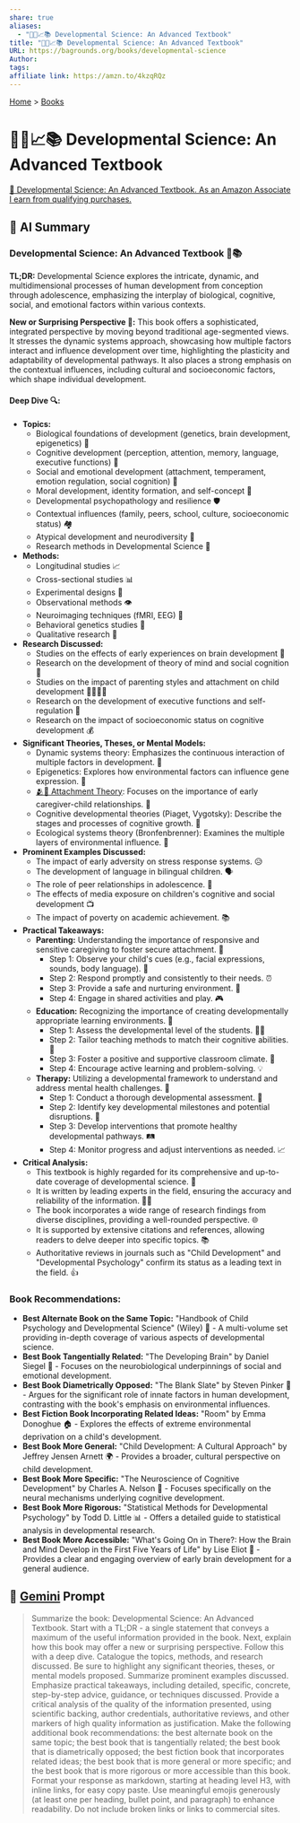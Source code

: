 ```yaml
---
share: true
aliases:
  - "👶🧠📈📚 Developmental Science: An Advanced Textbook"
title: "👶🧠📈📚 Developmental Science: An Advanced Textbook"
URL: https://bagrounds.org/books/developmental-science
Author: 
tags: 
affiliate link: https://amzn.to/4kzqRQz
---
```

[Home](../index.md) > [Books](./index.md)  
# 👶🧠📈📚 Developmental Science: An Advanced Textbook  
[🛒 Developmental Science: An Advanced Textbook. As an Amazon Associate I earn from qualifying purchases.](https://amzn.to/4kzqRQz)  
  
## 🤖 AI Summary  
### Developmental Science: An Advanced Textbook 👶📚  
**TL;DR:** Developmental Science explores the intricate, dynamic, and multidimensional processes of human development from conception through adolescence, emphasizing the interplay of biological, cognitive, social, and emotional factors within various contexts.  
  
**New or Surprising Perspective 🤯:** This book offers a sophisticated, integrated perspective by moving beyond traditional age-segmented views. It stresses the dynamic systems approach, showcasing how multiple factors interact and influence development over time, highlighting the plasticity and adaptability of developmental pathways. It also places a strong emphasis on the contextual influences, including cultural and socioeconomic factors, which shape individual development.  
  
#### **Deep Dive 🔍:**  
* **Topics:**  
    * Biological foundations of development (genetics, brain development, epigenetics) 🧬  
    * Cognitive development (perception, attention, memory, language, executive functions) 🧠  
    * Social and emotional development (attachment, temperament, emotion regulation, social cognition) 🤝  
    * Moral development, identity formation, and self-concept 🌟  
    * Developmental psychopathology and resilience 🛡️  
    * Contextual influences (family, peers, school, culture, socioeconomic status) 🏘️  
    * Atypical development and neurodiversity 🌈  
    * Research methods in Developmental Science 🔬  
* **Methods:**  
    * Longitudinal studies 📈  
    * Cross-sectional studies 📊  
    * Experimental designs 🧪  
    * Observational methods 👁️  
    * Neuroimaging techniques (fMRI, EEG) 🧠  
    * Behavioral genetics studies 🧬  
    * Qualitative research 💬  
* **Research Discussed:**  
    * Studies on the effects of early experiences on brain development 🧠  
    * Research on the development of theory of mind and social cognition 🤝  
    * Studies on the impact of parenting styles and attachment on child development 👨‍👩‍👧‍👦  
    * Research on the development of executive functions and self-regulation 🧭  
    * Research on the impact of socioeconomic status on cognitive development 💰  
* **Significant Theories, Theses, or Mental Models:**  
    * Dynamic systems theory: Emphasizes the continuous interaction of multiple factors in development. 🔄  
    * Epigenetics: Explores how environmental factors can influence gene expression. 🧬  
    * [🫂💖 Attachment Theory](../topics/attachment-theory.md): Focuses on the importance of early caregiver-child relationships. 🔗  
    * Cognitive developmental theories (Piaget, Vygotsky): Describe the stages and processes of cognitive growth. 💭  
    * Ecological systems theory (Bronfenbrenner): Examines the multiple layers of environmental influence. 🌳  
* **Prominent Examples Discussed:**  
    * The impact of early adversity on stress response systems. 😥  
    * The development of language in bilingual children. 🗣️  
    * The role of peer relationships in adolescence. 👯  
    * The effects of media exposure on children's cognitive and social development 📺  
    * The impact of poverty on academic achievement. 📚  
* **Practical Takeaways:**  
    * **Parenting:** Understanding the importance of responsive and sensitive caregiving to foster secure attachment. 💖  
        * Step 1: Observe your child's cues (e.g., facial expressions, sounds, body language). 👀  
        * Step 2: Respond promptly and consistently to their needs. ⏰  
        * Step 3: Provide a safe and nurturing environment. 🏡  
        * Step 4: Engage in shared activities and play. 🎮  
    * **Education:** Recognizing the importance of creating developmentally appropriate learning environments. 🏫  
        * Step 1: Assess the developmental level of the students. 🧑‍🎓  
        * Step 2: Tailor teaching methods to match their cognitive abilities. 🧠  
        * Step 3: Foster a positive and supportive classroom climate. 🤝  
        * Step 4: Encourage active learning and problem-solving. 💡  
    * **Therapy:** Utilizing a developmental framework to understand and address mental health challenges. 🧠  
        * Step 1: Conduct a thorough developmental assessment. 📝  
        * Step 2: Identify key developmental milestones and potential disruptions. 🚧  
        * Step 3: Develop interventions that promote healthy developmental pathways. 🛤️  
        * Step 4: Monitor progress and adjust interventions as needed. 📈  
* **Critical Analysis:**  
    * This textbook is highly regarded for its comprehensive and up-to-date coverage of developmental science. 🌟  
    * It is written by leading experts in the field, ensuring the accuracy and reliability of the information. 👩‍🏫  
    * The book incorporates a wide range of research findings from diverse disciplines, providing a well-rounded perspective. 🌐  
    * It is supported by extensive citations and references, allowing readers to delve deeper into specific topics. 📚  
    * Authoritative reviews in journals such as "Child Development" and "Developmental Psychology" confirm its status as a leading text in the field. 👍  
  
### **Book Recommendations:**  
* **Best Alternate Book on the Same Topic:** "Handbook of Child Psychology and Developmental Science" (Wiley) 📘 - A multi-volume set providing in-depth coverage of various aspects of developmental science.  
* **Best Book Tangentially Related:** "The Developing Brain" by Daniel Siegel 🧠 - Focuses on the neurobiological underpinnings of social and emotional development.  
* **Best Book Diametrically Opposed:** "The Blank Slate" by Steven Pinker 📄 - Argues for the significant role of innate factors in human development, contrasting with the book's emphasis on environmental influences.  
* **Best Fiction Book Incorporating Related Ideas:** "Room" by Emma Donoghue 🏠 - Explores the effects of extreme environmental deprivation on a child's development.  
* **Best Book More General:** "Child Development: A Cultural Approach" by Jeffrey Jensen Arnett 🌍 - Provides a broader, cultural perspective on child development.  
* **Best Book More Specific:** "The Neuroscience of Cognitive Development" by Charles A. Nelson 🧠 - Focuses specifically on the neural mechanisms underlying cognitive development.  
* **Best Book More Rigorous:** "Statistical Methods for Developmental Psychology" by Todd D. Little 📊 - Offers a detailed guide to statistical analysis in developmental research.  
* **Best Book More Accessible:** "What's Going On in There?: How the Brain and Mind Develop in the First Five Years of Life" by Lise Eliot 👶 - Provides a clear and engaging overview of early brain development for a general audience.  
  
## 💬 [Gemini](https://gemini.google.com) Prompt  
> Summarize the book: Developmental Science: An Advanced Textbook. Start with a TL;DR - a single statement that conveys a maximum of the useful information provided in the book. Next, explain how this book may offer a new or surprising perspective. Follow this with a deep dive. Catalogue the topics, methods, and research discussed. Be sure to highlight any significant theories, theses, or mental models proposed. Summarize prominent examples discussed. Emphasize practical takeaways, including detailed, specific, concrete, step-by-step advice, guidance, or techniques discussed. Provide a critical analysis of the quality of the information presented, using scientific backing, author credentials, authoritative reviews, and other markers of high quality information as justification. Make the following additional book recommendations: the best alternate book on the same topic; the best book that is tangentially related; the best book that is diametrically opposed; the best fiction book that incorporates related ideas; the best book that is more general or more specific; and the best book that is more rigorous or more accessible than this book. Format your response as markdown, starting at heading level H3, with inline links, for easy copy paste. Use meaningful emojis generously (at least one per heading, bullet point, and paragraph) to enhance readability. Do not include broken links or links to commercial sites.